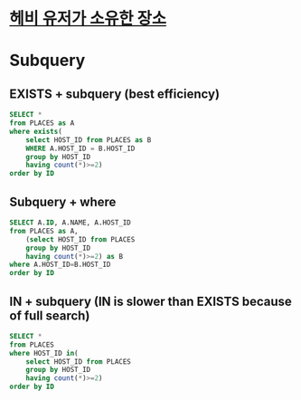 # [헤비 유저가 소유한 장소](https://school.programmers.co.kr/learn/courses/30/lessons/77487)
# Subquery
## EXISTS + subquery (best efficiency)
~~~sql
SELECT *
from PLACES as A
where exists(
    select HOST_ID from PLACES as B
    WHERE A.HOST_ID = B.HOST_ID
    group by HOST_ID
    having count(*)>=2)
order by ID
~~~

## Subquery + where
~~~sql
SELECT A.ID, A.NAME, A.HOST_ID
from PLACES as A,
    (select HOST_ID from PLACES
    group by HOST_ID
    having count(*)>=2) as B
where A.HOST_ID=B.HOST_ID
order by ID
~~~

## IN + subquery (IN is slower than EXISTS because of full search)
~~~sql
SELECT *
from PLACES
where HOST_ID in(
    select HOST_ID from PLACES
    group by HOST_ID
    having count(*)>=2)
order by ID
~~~
